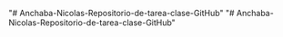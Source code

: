 "# Anchaba-Nicolas-Repositorio-de-tarea-clase-GitHub" 
"# Anchaba-Nicolas-Repositorio-de-tarea-clase-GitHub" 
